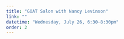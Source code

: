 ```yaml
---
title: "GOAT Salon with Nancy Levinson"
link: ""
datetime: "Wednesday, July 26, 6:30-8:30pm"
order: 2
---
```


